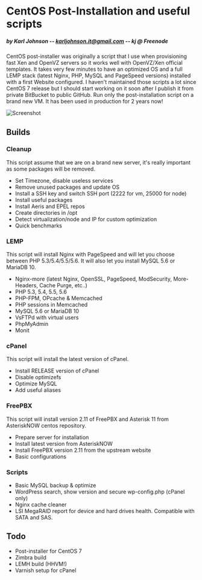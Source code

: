# CentOS Post-Installation and useful scripts
##### by Karl Johnson -- karljohnson.it@gmail.com -- kj @ Freenode

CentOS post-installer was originally a script that I use when provisioning fast Xen and OpenVZ servers so it works well with OpenVZ/Xen official templates. It takes very few minutes to have an optimized OS and a full LEMP stack (latest Nginx, PHP, MySQL and PageSpeed versions) installed with a first Website configured. I haven't maintained those scripts a lot since CentOS 7 release but I should start working on it soon after I publish it from private BitBucket to public GitHub. Run only the post-installation script on a brand new VM. It has been used in production for 2 years now!


![Screenshot](https://github.com/karljohns0n/centos-postinstaller/raw/master/files/screenshot-c6.gif "Screenshot")

## Builds

### Cleanup

This script assume that we are on a brand new server, it's really important as some packages will be removed.

* Set Timezone, disable useless services
* Remove unused packages and update OS
* Install a SSH key and switch SSH port (2222 for vm, 25000 for node)
* Install useful packages
* Install Aeris and EPEL repos
* Create directories in /opt
* Detect virtualization/node and IP for custom optimization
* Quick benchmarks

### LEMP

This script will install Nginx with PageSpeed and will let you choose between PHP 5.3/5.4/5.5/5.6. It will also let you install MySQL 5.6 or MariaDB 10.

* Nginx-more (latest Nginx, OpenSSL, PageSpeed, ModSecurity, More-Headers, Cache Purge, etc..)
* PHP 5.3, 5.4, 5.5, 5.6
* PHP-FPM, OPcache & Memcached
* PHP sessions in Memcached
* MySQL 5.6 or MariaDB 10
* VsFTPd with virtual users
* PhpMyAdmin
* Monit

### cPanel

This script will install the latest version of cPanel.

* Install RELEASE version of cPanel
* Disable optimizefs
* Optimize MySQL
* Add useful aliases

### FreePBX

This script will install version 2.11 of FreePBX and Asterisk 11 from AsteriskNOW centos repository.

* Prepare server for installation
* Install latest version from AsteriskNOW
* Install FreePBX version 2.11 from the upstream website
* Basic configurations

### Scripts

* Basic MySQL backup & optimize
* WordPress search, show version and secure wp-config.php (cPanel only)
* Nginx cache cleaner
* LSI MegaRAID report for device and hard drives health. Compatible with SATA and SAS.

## Todo

* Post-installer for CentOS 7
* Zimbra build
* LEMH build (HHVM!)
* Varnish setup for cPanel